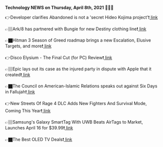 <b>Technology NEWS on Thursday, April 8th, 2021</b> 📡📡📡 

👉Developer clarifies Abandoned is not a 'secret Hideo Kojima project'❗️<a href='https://techblock.club/?p=11158'> link</a>

👉🏽Ark/8 has partnered with Bungie for new Destiny clothing line❗️<a href='https://techblock.club/?p=11160'> link</a>

👉🏿Hitman 3 Season of Greed roadmap brings a new Escalation, Elusive Targets, and more❗️<a href='https://techblock.club/?p=11162'> link</a>

👉Disco Elysium - The Final Cut (for PC) Review❗️<a href='https://techblock.club/?p=11164'> link</a>

👉🏽Epic lays out its case as the injured party in dispute with Apple that it created❗️<a href='https://techblock.club/?p=11166'> link</a>

👉🏿The Council on American-Islamic Relations speaks out against Six Days in Fallujah❗️<a href='https://techblock.club/?p=11168'> link</a>

👉New Streets Of Rage 4 DLC Adds New Fighters And Survival Mode, Coming This Year❗️<a href='https://techblock.club/?p=11170'> link</a>

👉🏽Samsung's Galaxy SmartTag With UWB Beats AirTags to Market, Launches April 16 for $39.99❗️<a href='https://techblock.club/?p=11172'> link</a>

👉🏿The Best OLED TV Deals❗️<a href='https://techblock.club/?p=11174'> link</a>

